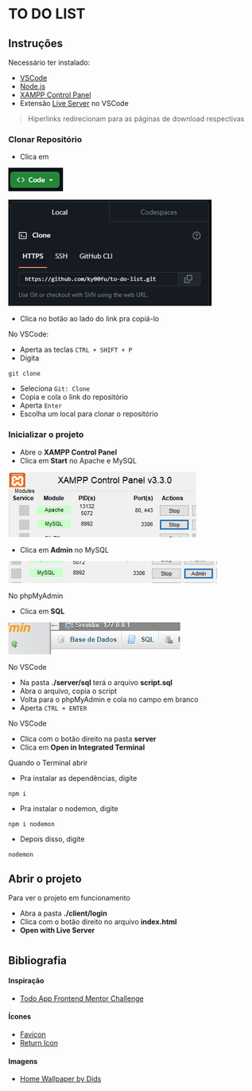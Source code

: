 # TO DO LIST

## Instruções

Necessário ter instalado:
- [VSCode]()
- [Node.js](https://nodejs.org/en/download)
- [XAMPP Control Panel](https://www.apachefriends.org/download.html)
- Extensão [Live Server](https://marketplace.visualstudio.com/items?itemName=ritwickdey.LiveServer) no VSCode

> Hiperlinks redirecionam para as páginas de download respectivas

### Clonar Repositório

- Clica em 

![](md-assets/figura-1.PNG)

![](md-assets/figura-2.PNG)

- Clica no botão ao lado do link pra copiá-lo

No VSCode:
- Aperta as teclas `CTRL + SHIFT + P`
- Digita

```
git clone
```

- Seleciona `Git: Clone`
- Copia e cola o link do repositório
- Aperta `Enter` 
- Escolha um local para clonar o repositório

### Inicializar o projeto
- Abre o **XAMPP Control Panel**
- Clica em **Start** no Apache e MySQL

![](md-assets/figura-3.PNG)

- Clica em **Admin** no MySQL

![](md-assets/figura-4.PNG)

No phpMyAdmin
- Clica em **SQL**

![](md-assets/figura-5.PNG)

No VSCode
- Na pasta **./server/sql** terá o arquivo **script.sql**
- Abra o arquivo, copia o script
- Volta para o phpMyAdmin e cola no campo em branco
- Aperta `CTRL + ENTER`

No VSCode
- Clica com o botão direito na pasta **server**
- Clica em **Open in Integrated Terminal**

Quando o Terminal abrir
- Pra instalar as dependências, digite

```
npm i
```

- Pra instalar o nodemon, digite

```
npm i nodemon
```

- Depois disso, digite

```
nodemon
```

## Abrir o projeto

Para ver o projeto em funcionamento
- Abra a pasta **./client/login**
- Clica com o botão direito no arquivo **index.html**
- **Open with Live Server**


#

## Bibliografia

#### Inspiração
- [Todo App Frontend Mentor Challenge](https://www.frontendmentor.io/challenges/todo-app-Su1_KokOW)

#### Ícones
- [Favicon](https://www.flaticon.com/br/icone-gratis/verificacao-da-lista-da-area-de-transferencia_8270234?term=check&page=1&position=1&origin=search&related_id=8270234)
- [Return Icon](https://www.flaticon.com/br/icone-gratis/brilho-do-sol_5311069?term=sol&page=1&position=1&origin=search&related_id=5311069)

#### Imagens
- [Home Wallpaper by Dids](https://www.pexels.com/photo/photo-of-abstract-painting-3527795/)